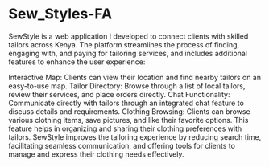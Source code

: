 # Sew_Styles-FA
SewStyle is a web application I developed to connect clients with skilled tailors across Kenya. The platform streamlines the process of finding, engaging with, and paying for tailoring services, and includes additional features to enhance the user experience:

Interactive Map: Clients can view their location and find nearby tailors on an easy-to-use map.
Tailor Directory: Browse through a list of local tailors, review their services, and place orders directly.
Chat Functionality: Communicate directly with tailors through an integrated chat feature to discuss details and requirements.
Clothing Browsing: Clients can browse various clothing items, save pictures, and like their favorite options. This feature helps in organizing and sharing their clothing preferences with tailors.
SewStyle improves the tailoring experience by reducing search time, facilitating seamless communication, and offering tools for clients to manage and express their clothing needs effectively.
